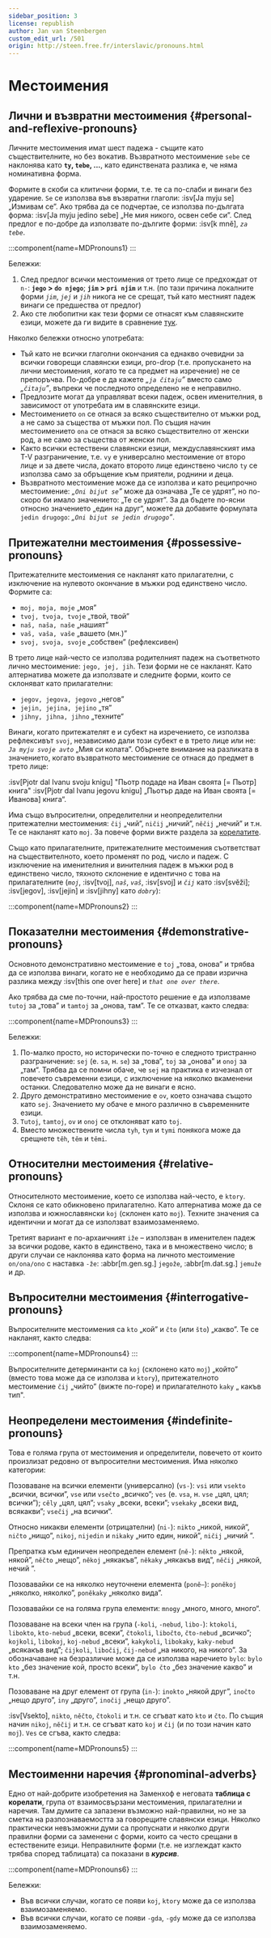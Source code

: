 ```yaml
---
sidebar_position: 3
license: republish
author: Jan van Steenbergen
custom_edit_url: /501
origin: http://steen.free.fr/interslavic/pronouns.html
---
```


# Местоимения

## Лични и възвратни местоимения \{#personal-and-reflexive-pronouns}

Личните местоимения имат шест падежа - същите като съществителните, но без вокатив. Възвратното местоимение `sebe` се наклонява като **`ty`, `tebe`, ...**, като единствената разлика е, че няма номинативна форма.

Формите в скоби са клитични форми, т.е. те са по-слаби и винаги без ударение. `Se` се използва във възвратни глаголи: :isv[Ja myju se] „Измивам се”. Ако трябва да се подчертае, се използва по-дългата форма: :isv[Ja myju jedino sebe] „Не мия никого, освен себе си”. След предлог е по-добре да използвате по-дългите форми: :isv[k mně], _`za tebe`_.

:::component{name=MDPronouns1}
:::

Бележки:

1. След предлог всички местоимения от трето лице се предхождат от `n-`: **`jego` > `do njego`**; **`jim` > `pri njim`** и т.н. (по тази причина локалните форми _`jim`_, _`jej`_ и _`jih`_ никога не се срещат, тъй като местният падеж винаги се предшества от предлог)
2. Ако сте любопитни как тези форми се отнасят към славянските езици, можете да ги видите в сравнение [тук][1].

Няколко бележки относно употребата:

- Тъй като не всички глаголни окончания са еднакво очевидни за всички говорещи славянски езици, pro-drop (т.е. пропускането на лични местоимения, когато те са предмет на изречение) не се препоръчва. По-добре е да кажете _„`ja čitaju`”_ вместо само _„`čitaju`”_, въпреки че последното определено не е неправилно.
- Предлозите могат да управляват всеки падеж, освен именителния, в зависимост от употребата им в славянските езици.
- Местоимението `on` се отнася за всяко съществително от мъжки род, а не само за същества от мъжки пол. По същия начин местоимението `ona` се отнася за всяко съществително от женски род, а не само за същества от женски пол.
- Както всички естествени славянски езици, междуславянският има T-V разграничение, т.е. `vy` е универсално местоимение от второ лице и за двете числа, докато второто лице единствено число `ty` се използва само за обръщение към приятели, роднини и деца.
- Възвратното местоимение може да се използва и като реципрочно местоимение: _„`Oni bijut se`”_ може да означава „Те се удрят”, но по-скоро би имало значението: „Те се удрят”. За да бъдете по-ясни относно значението „един на друг“, можете да добавите формулата `jedin drugogo`: _„`Oni bijut se jedin drugogo`”_.

## Притежателни местоимения \{#possessive-pronouns}

Притежателните местоимения се накланят като прилагателни, с изключение на нулевото окончание в мъжки род единствено число. Формите са:

- `moj, moja, moje` „моя”
- `tvoj, tvoja, tvoje` „твой, твой”
- `naš, naša, naše` „нашият”
- `vaš, vaša, vaše` „вашето (мн.)”
- `svoj, svoja, svoje` „собствен” (рефлексивен)

В трето лице най-често се използва родителният падеж на съответното лично местоимение: `jego, jej, jih`. Тези форми не се накланят. Като алтернатива можете да използвате и следните форми, които се склоняват като прилагателни:

- `jegov, jegova, jegovo` „негов”
- `jejin, jejina, jejino` „тя”
- `jihny, jihna, jihno` „техните“

Винаги, когато притежателят е и субект на изречението, се използва рефлексивът `svoj`, независимо дали този субект е в трето лице или не: _`Ja myju svoje avto`_ „Мия си колата”. Обърнете внимание на разликата в значението, когато възвратното местоимение се отнася до предмет в трето лице:

:isv[Pjotr dal Ivanu svoju knigu] "Пьотр подаде на Иван своята \[= Пьотр] книга"
:isv[Pjotr dal Ivanu jegovu knigu] „Пьотър даде на Иван своята \[= Иванова] книга“.

Има също въпросителни, определителни и неопределителни притежателни местоимения: `čij` „чий”, `ničij` „ничий”, `něčij` „нечий” и т.н. Те се накланят като `moj`. За повече форми вижте раздела за [корелатите][2].

Също като прилагателните, притежателните местоимения съответстват на съществителното, което променят по род, число и падеж. С изключение на именителния и винителния падеж в мъжки род в единствено число, тяхното склонение е идентично с това на прилагателните (_`moj`_, :isv[tvoj], _`naš`_, _`vaš`_, :isv[svoj] и _`čij`_ като :isv[svěži]; :isv[jegov], :isv[jejin] и :isv[jihny] като _`dobry`_):

:::component{name=MDPronouns2}
:::

## Показателни местоимения \{#demonstrative-pronouns}

Основното демонстративно местоимение е `toj` „това, онова” и трябва да се използва винаги, когато не е необходимо да се прави изрична разлика между :isv[this one over here] и _`that one over there`_.

Ако трябва да сме по-точни, най-простото решение е да използваме `tutoj` за „това” и `tamtoj` за „онова, там”. Те се отказват, както следва:

:::component{name=MDPronouns3}
:::

Бележки:

1. По-малко просто, но исторически по-точно е следното тристранно разграничение: `sej` (е. `sa`, н. `se`) за „това”, `toj` за „онова” и `onoj` за „там“. Трябва да се помни обаче, че `sej` на практика е изчезнал от повечето съвременни езици, с изключение на няколко вкаменени останки. Следователно може да не винаги е ясно.
2. Друго демонстративно местоимение е `ov`, което означава същото като `sej`. Значението му обаче е много различно в съвременните езици.
3. `Tutoj`, `tamtoj`, `ov` и `onoj` се отклоняват като `toj`.
4. Вместо множествените числа `tyh`, `tym` и `tymi` понякога може да срещнете `těh`, `těm` и `těmi`.

## Относителни местоимения \{#relative-pronouns}

Относителното местоимение, което се използва най-често, е `ktory`. Склоня се като обикновено прилагателно. Като алтернатива може да се използва и южнославянски `koj` (склонен като `moj`). Техните значения са идентични и могат да се използват взаимозаменяемо.

Третият вариант е по-архаичният `iže` – използван в именителен падеж за всички родове, както в единствено, така и в множествено число; в други случаи се наклонява като форма на личното местоимение `on/ona/ono` с наставка `-že`: :abbr[m.gen.sg.] `jegože`, :abbr[m.dat.sg.] `jemuže` и др.

## Въпросителни местоимения \{#interrogative-pronouns}

Въпросителните местоимения са `kto` „кой” и `čto` (или `što`) „какво”. Те се накланят, както следва:

:::component{name=MDPronouns4}
:::

Въпросителните детерминанти са `koj` (склонено като `moj`) „който” (вместо това може да се използва и `ktory`), притежателното местоимение `čij` „чийто” (вижте по-горе) и прилагателното `kaky` „ какъв тип".

## Неопределени местоимения \{#indefinite-pronouns}

Това е голяма група от местоимения и определители, повечето от които произлизат редовно от въпросителни местоимения. Има няколко категории:

Позоваване на всички елементи (универсално) (`vs-`): `vsi` или `vsekto` „всички, всички”, `vse` или `vsečto` „всичко”; `ves` (е. `vsa`, н. `vse` „цял, цял; всички”); `cěly` „цял, цял”; `vsaky` „всеки, всеки”; `vsekaky` „всеки вид, всякакви”; `vsečij` „на всички“.

Относно никакви елементи (отрицателни) (`ni-`): `nikto` „никой, никой”, `ničto` „нищо”, `nikoj`, `nijedin` и `nikaky` „нито един, никой”, `ničij` „ничий ”.

Препратка към единичен неопределен елемент (`ně-`): `někto` „някой, някой”, `něčto` „нещо”, `někoj` „някакъв”, `někaky` „някакъв вид”, `něčij` „някой, нечий ”.

Позовавайки се на няколко неуточнени елемента (`poně–`): `poněkoj` „няколко, няколко”, `poněkaky` „няколко вида”.

Позовавайки се на голяма група елементи: `mnogy` „много, много, много“.

Позоваване на всеки член на група (`-koli`, `-nebud`, `libo-`): `ktokoli`, `libokto`, `kto-nebud` „всеки, всеки”, `čtokoli`, `libočto`, `čto-nebud` „всичко”; `kojkoli`, `libokoj`, `koj-nebud` „всеки”, `kakykoli`, `libokaky`, `kaky-nebud` „всякакъв вид”; `čijkoli`, `libočij`, `čij-nebud` „на никого, на никого”. За обозначаване на безразличие може да се използва наречието `bylo`: `bylo kto` „без значение кой, просто всеки”, `bylo čto` „без значение какво” и т.н.

Позоваване на друг елемент от група (`in-`): `inokto` „някой друг”, `inočto` „нещо друго”, `iny` „друго”, `inočij` „нещо друго”.

:isv[Vsekto], `nikto`, `něčto`, `čtokoli` и т.н. се сгъват като `kto` и `čto`. По същия начин `nikoj`, `něčij` и т.н. се сгъват като `koj` и `čij` (и по този начин като `moj`). `Ves` се сгъва, както следва:

:::component{name=MDPronouns5}
:::

## Местоименни наречия \{#pronominal-adverbs}

Едно от най-добрите изобретения на Заменхоф е неговата **таблица с корелати**, група от взаимосвързани местоимения, прилагателни и наречия. Там думите са запазени възможно най-правилни, но не за сметка на разпознаваемостта за говорещите славянски езици. Няколко практически невъзможни думи са пропуснати и няколко други правилни форми са заменени с форми, които са често срещани в естествените езици. Неправилните форми (т.е. не изглеждат както трябва според таблицата) са показани в _**курсив**_.

:::component{name=MDPronouns6}
:::

Бележки:

- Във всички случаи, когато се появи `koj`, `ktory` може да се използва взаимозаменяемо.
- Във всички случаи, когато се появи `-gda`, `-gdy` може да се използва взаимозаменяемо.

[1]: http://steen.free.fr/interslavic/slavic_pronouns.html
[2]: #pronominal_adverbs
